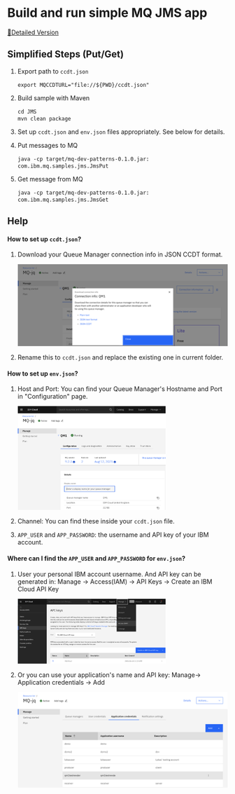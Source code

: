
# Build and run simple MQ JMS app 


[🔗Detailed Version](https://github.com/ibm-messaging/mq-dev-patterns)


## Simplified Steps (Put/Get)


1.   Export path to `ccdt.json`

     ```shell
     export MQCCDTURL="file://${PWD}/ccdt.json"
     ```
     
1.   Build sample with Maven

     ```shell
     cd JMS
     mvn clean package
     ```

1.   Set up `ccdt.json` and `env.json` files appropriately. See below for details.

1.   Put messages to MQ

     ```shell
     java -cp target/mq-dev-patterns-0.1.0.jar: com.ibm.mq.samples.jms.JmsPut
     ```

1.   Get message from MQ

     ```shell
     java -cp target/mq-dev-patterns-0.1.0.jar: com.ibm.mq.samples.jms.JmsGet
     ```





## Help



#### How to set up `ccdt.json`?

1.   Download your Queue Manager connection info in JSON CCDT format.

     ![image-20210812190149480](assets/image-20210812190149480.png)

1.   Rename this to `ccdt.json` and replace the existing one in current folder.



#### How to set up `env.json`?

1.   Host and Port: You can find your Queue Manager's Hostname and Port in "Configuration" page.

     <img src="assets/image-20210812190944308.png" alt="image-20210812190944308" style="zoom: 33%;" />

1.   Channel: You can find these inside your `ccdt.json` file.

1.   `APP_USER` and `APP_PASSWORD`: the username and API key of your IBM account.



#### Where can I find the `APP_USER` and `APP_PASSWORD` for `env.json`?

1.   User your personal IBM account username. And API key can be generated in: Manage -> Access(IAM) -> API Keys -> Create an IBM Cloud API Key

     <img src="assets/image-20210814141459587.png" alt="image-20210814141459587" style="zoom: 33%;" />

1.   Or you can use your application's name and API key: Manage-> Application credentials -> Add

     <img src="assets/image-20210814145203800.png" alt="image-20210814145203800" style="zoom:50%;" />

